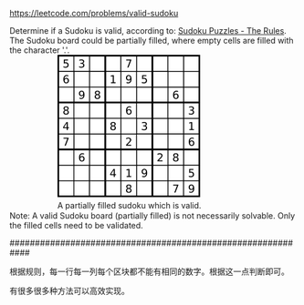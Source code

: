 https://leetcode.com/problems/valid-sudoku

Determine if a Sudoku is valid, according to: [Sudoku Puzzles - The Rules](http://sudoku.com.au/TheRules.aspx).  
The Sudoku board could be partially filled, where empty cells are filled with the character '.'.  
　　　　&emsp;&emsp;![](250px-Sudoku-by-L2G-20050714.png)  
　　　　&emsp;&emsp;A partially filled sudoku which is valid.  
Note:
A valid Sudoku board (partially filled) is not necessarily solvable. Only the filled cells need to be validated.

############################################################

根据规则，每一行每一列每个区块都不能有相同的数字。根据这一点判断即可。

有很多很多种方法可以高效实现。

